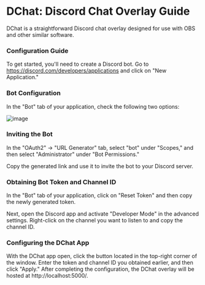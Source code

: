 # DChat: Discord Chat Overlay Guide
DChat is a straightforward Discord chat overlay designed for use with OBS and other similar software.

### Configuration Guide
To get started, you'll need to create a Discord bot. Go to https://discord.com/developers/applications and click on "New Application."

### Bot Configuration
In the "Bot" tab of your application, check the following two options:

![image](https://github.com/ArlesonLeandro/DChat/assets/54123341/495a1dab-40e3-440d-8ea7-70b0b6f30bbc)

### Inviting the Bot
In the "OAuth2" -> "URL Generator" tab, select "bot" under "Scopes," and then select "Administrator" under "Bot Permissions."

Copy the generated link and use it to invite the bot to your Discord server.

### Obtaining Bot Token and Channel ID
In the "Bot" tab of your application, click on "Reset Token" and then copy the newly generated token.

Next, open the Discord app and activate "Developer Mode" in the advanced settings. Right-click on the channel you want to listen to and copy the channel ID.

### Configuring the DChat App
With the DChat app open, click the button located in the top-right corner of the window. Enter the token and channel ID you obtained earlier, and then click "Apply."
After completing the configuration, the DChat overlay will be hosted at http://localhost:5000/.
